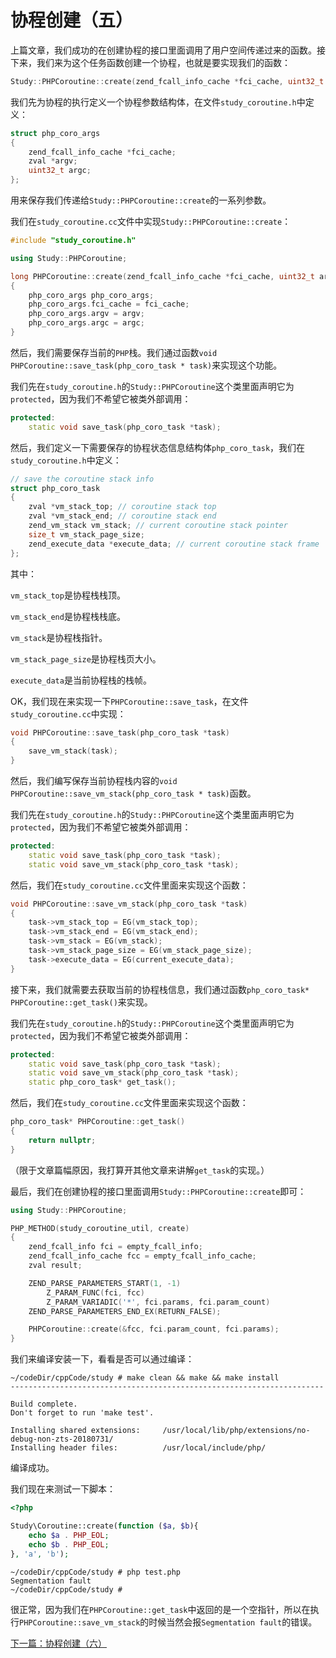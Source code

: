 # 协程创建（五）

上篇文章，我们成功的在创建协程的接口里面调用了用户空间传递过来的函数。接下来，我们来为这个任务函数创建一个协程，也就是要实现我们的函数：

```cpp
Study::PHPCoroutine::create(zend_fcall_info_cache *fci_cache, uint32_t argc, zval *argv);
```

我们先为协程的执行定义一个协程参数结构体，在文件`study_coroutine.h`中定义：

```cpp
struct php_coro_args
{
    zend_fcall_info_cache *fci_cache;
    zval *argv;
    uint32_t argc;
};
```

用来保存我们传递给`Study::PHPCoroutine::create`的一系列参数。

我们在`study_coroutine.cc`文件中实现`Study::PHPCoroutine::create`：

```cpp
#include "study_coroutine.h"

using Study::PHPCoroutine;

long PHPCoroutine::create(zend_fcall_info_cache *fci_cache, uint32_t argc, zval *argv)
{
    php_coro_args php_coro_args;
    php_coro_args.fci_cache = fci_cache;
    php_coro_args.argv = argv;
    php_coro_args.argc = argc;
}
```

然后，我们需要保存当前的`PHP`栈。我们通过函数`void PHPCoroutine::save_task(php_coro_task * task)`来实现这个功能。

我们先在`study_coroutine.h`的`Study::PHPCoroutine`这个类里面声明它为`protected`，因为我们不希望它被类外部调用：

```cpp
protected:
    static void save_task(php_coro_task *task);
```

然后，我们定义一下需要保存的协程状态信息结构体`php_coro_task`，我们在`study_coroutine.h`中定义：

```cpp
// save the coroutine stack info
struct php_coro_task
{
    zval *vm_stack_top; // coroutine stack top
    zval *vm_stack_end; // coroutine stack end
    zend_vm_stack vm_stack; // current coroutine stack pointer
    size_t vm_stack_page_size;
    zend_execute_data *execute_data; // current coroutine stack frame
};
```

其中：

`vm_stack_top`是协程栈栈顶。

`vm_stack_end`是协程栈栈底。

`vm_stack`是协程栈指针。

`vm_stack_page_size`是协程栈页大小。

`execute_data`是当前协程栈的栈帧。

OK，我们现在来实现一下`PHPCoroutine::save_task`，在文件`study_coroutine.cc`中实现：

```cpp
void PHPCoroutine::save_task(php_coro_task *task)
{
    save_vm_stack(task);
}
```

然后，我们编写保存当前协程栈内容的`void PHPCoroutine::save_vm_stack(php_coro_task * task)`函数。

我们先在`study_coroutine.h`的`Study::PHPCoroutine`这个类里面声明它为`protected`，因为我们不希望它被类外部调用：

```cpp
protected:
    static void save_task(php_coro_task *task);
    static void save_vm_stack(php_coro_task *task);
```

然后，我们在`study_coroutine.cc`文件里面来实现这个函数：

```cpp
void PHPCoroutine::save_vm_stack(php_coro_task *task)
{
    task->vm_stack_top = EG(vm_stack_top);
    task->vm_stack_end = EG(vm_stack_end);
    task->vm_stack = EG(vm_stack);
    task->vm_stack_page_size = EG(vm_stack_page_size);
    task->execute_data = EG(current_execute_data);
}
```

接下来，我们就需要去获取当前的协程栈信息，我们通过函数`php_coro_task* PHPCoroutine::get_task()`来实现。

我们先在`study_coroutine.h`的`Study::PHPCoroutine`这个类里面声明它为`protected`，因为我们不希望它被类外部调用：

```cpp
protected:
    static void save_task(php_coro_task *task);
    static void save_vm_stack(php_coro_task *task);
    static php_coro_task* get_task();
```

然后，我们在`study_coroutine.cc`文件里面来实现这个函数：

```cpp
php_coro_task* PHPCoroutine::get_task()
{
    return nullptr;
}
```

（限于文章篇幅原因，我打算开其他文章来讲解`get_task`的实现。）

最后，我们在创建协程的接口里面调用`Study::PHPCoroutine::create`即可：

```cpp
using Study::PHPCoroutine;

PHP_METHOD(study_coroutine_util, create)
{
    zend_fcall_info fci = empty_fcall_info;
    zend_fcall_info_cache fcc = empty_fcall_info_cache;
    zval result;

    ZEND_PARSE_PARAMETERS_START(1, -1)
        Z_PARAM_FUNC(fci, fcc)
        Z_PARAM_VARIADIC('*', fci.params, fci.param_count)
    ZEND_PARSE_PARAMETERS_END_EX(RETURN_FALSE);

    PHPCoroutine::create(&fcc, fci.param_count, fci.params);
}
```

我们来编译安装一下，看看是否可以通过编译：

```shell
~/codeDir/cppCode/study # make clean && make && make install
----------------------------------------------------------------------

Build complete.
Don't forget to run 'make test'.

Installing shared extensions:     /usr/local/lib/php/extensions/no-debug-non-zts-20180731/
Installing header files:          /usr/local/include/php/
```

编译成功。

我们现在来测试一下脚本：

```php
<?php

Study\Coroutine::create(function ($a, $b){
	echo $a . PHP_EOL;
	echo $b . PHP_EOL;
}, 'a', 'b');
```

```shell
~/codeDir/cppCode/study # php test.php 
Segmentation fault
~/codeDir/cppCode/study # 
```

很正常，因为我们在`PHPCoroutine::get_task`中返回的是一个空指针，所以在执行`PHPCoroutine::save_vm_stack`的时候当然会报`Segmentation fault`的错误。

[下一篇：协程创建（六）](./《PHP扩展开发》-协程-协程创建（六）.md)

